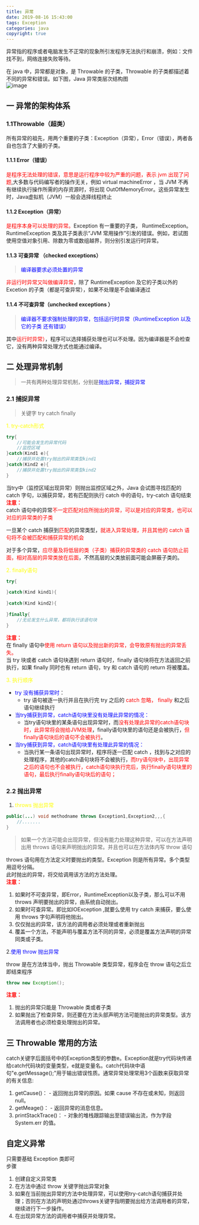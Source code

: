 ```yaml
---
title: 异常
date: 2019-08-16 15:43:00
tags: Exception
categories: java
copyright: true
---
```

异常指的程序或者电脑发生不正常的现象所引发程序无法执行和崩溃，例如：文件找不到，网络连接失败等待。  

在 java 中，异常都是对象，是 Throwable 的子类，Throwable 的子类都描述着不同的异常和错误。如下图，Java 异常类层次结构图  
![image](https://note.youdao.com/yws/public/resource/359e08a52f64deaac553adb0132327ad/xmlnote/7DBBB42C24B944968DDF205FF43B3C99/7930)
## 一 异常的架构体系
### 1.1Throwable（超类）
所有异常的祖先，用两个重要的子类：Exception（异常），Error（错误），两者各自也包含了大量的子类。
<!-- more -->
#### 1.1.1 Error（错误）
<font color=red>是程序无法处理的错误，意思是运行程序中较为严重的问题，表示 jvm 出现了问题</font>,大多数与代码编写者的操作无关，例如 virtual machineError ，当 JVM 不再有继续执行操作所需的内存资源时，将出现 OutOfMemoryError。这些异常发生时，Java虚拟机（JVM）一般会选择线程终止
#### 1.1.2 Exception（异常）
<font color=red>是程序本身可以处理的异常。</font>Exception 有一重要的子类， RuntimeException。RuntimeException 类及其子类表示“JVM 常用操作”引发的错误。例如，若试图使用空值对象引用、除数为零或数组越界，则分别引发运行时异常。
#### 1.1.3 可查异常 （checked exceptions）
> <font color=blue>编译器要求必须处置的异常</font>


<font color=red>非运行时异常又叫做编译异常</font>，除了 RuntimeException 及它的子类以外的 Excetion 的子类（都是可查异常），如果不处理是不会编译通过  
#### 1.1.4 不可查异常（unchecked exceptions ）
> <font color=blue>编译器不要求强制处理的异常，包括运行时异常（RuntimeException 以及它的子类 还有错误）</font> 

其中<font color=red>运行时异常）</font>，程序可以选择捕获处理也可以不处理。因为编译器是不会检查它，没有两种异常处理方式也能通过编译。
## 二 处理异常机制
> 一共有两种处理异常机制，分别是<font color=blue>抛出异常，捕捉异常</font>
### 2.1 捕捉异常 
> 关键字 try catch finally

<font color=yellow>1. try-catch形式</font>
```java
try{
    //可能会发生的异常代码
    //监控区域
}catch(Kind1 e){
    //捕获并处置try抛出的异常类型kind1
}catch(Kind2 e){
    //捕获并处置try抛出的异常类型kind2
}
```
当try中（监控区域出现异常）则抛出监控区域之外，Java 会试图寻找匹配的 catch 字句，以捕获异常，若有匹配则执行 catch 中的语句，try-catch 语句结束  
**<font color=red>注意：</font>**  
catch 语句中的异常<font color=red>不一定匹配对应所抛出的异常，可以是对应的异常类，也可以对应的异常类的子类</font>  

一旦某个 catch 捕获到<font color=red>匹配</font>的异常类型，<font color=red>就进入异常处理，并且其他的 catch 语句将不会被匹配和捕获异常的机会</font>  

对于多个异常，<font color=red>应尽量及将低层的类（子类）捕获的异常类的 catch 语句防止前面，相对高层的异常类放在后面</font>，不然高层的父类放前面可能会屏蔽子类的。

<font color=yellow>2. finally语句</font>  
```java
try{
    
}catch(Kind kind1){
    
}catch(Kind kind2){
    
}finally{
    //无论发生什么异常，都将执行该语句块
}
```
**<font color=red>注意：</font>**  
在 finally 语句中<font color=red>使用 return 语句以及抛出新的异常，会导致原有抛出的异常丢失。</font>  
当 try 块或者 catch 语句块遇到 return 语句时，finally 语句块将在方法返回之前执行，如果 finally 同时也有 return 语句，try 和 catch 语句的 return 将被覆盖。

<font color=yellow>
3. 执行顺序</font>   

- <font color=blue>try 没有捕获异常时</font>：
    - try 语句被逐一执行并且在执行完 try 之后的 <font  color=red>catch 忽略， finally</font> 和之后语句继续执行
- <font color=blue>当try捕获到异常，catch语句块里没有处理此异常的情况：</font>  
    - 当try语句块里的某条语句出现异常时，而<font  color=red>没有处理此异常的catch语句块时，此异常将会抛给JVM处理</font>，finally语句块里的语句还是会被执行，<font  color=red>但finally语句块后的语句不会被执行</font>。
- <font color=blue>当try捕获到异常，catch语句块里有处理此异常的情况：</font>
    - 当执行某一条语句出现异常时，程序将逐一匹配 catch  ，找到与之对应的处理程序，其他的catch语句块将不会被执行，<font  color=red>而try语句块中，出现异常之后的语句也不会被执行，catch语句块执行完后，执行finally语句块里的语句，最后执行finally语句块后的语句；</font>


### 2.2 抛出异常
 1. <font color=yellow>throws 抛出异常</font>
 ```java
 public(...) void methodname throws Exception1,Exception2,,,{
     //.......
 }
 ```
 > 如果一个方法可能会出现异常，但没有能力处理这种异常，可以在方法声明出用 throws 语句来声明抛出的异常。并且也可以在方法体内写 throw 语句
 
 throws 语句用在方法定义时要抛出的类型。Exception 则是所有异常。多个类型用逗号分隔。  
 此时抛出的异常，将交给调用该方法的方法处理。  
 **<font color=red>注意：</font>**  
 1. 如果时不可查异常，即Error，RuntimeException以及子类，那么可以不用 throws 声明要抛出的异常，由系统自动抛出。
 2. 如果时可查异常。即比如IOException ,就要么使用 try catch 来捕获，要么使用 throws 字句声明将他抛出。
 3. 仅仅抛出的异常，该方法的调用者必须处理或者重新抛出
 4. 覆盖一个方法，不能声明与覆盖方法不同的异常，必须是覆盖方法声明的异常同类或子类。  
 
 2.<font color=blue>使用 throw 抛出异常</font>  

throw 是在方法体当中，抛出 Throwable 类型异常，程序会在 throw 语句之后立即结束程序

```java
throw new Exception();
```
 **<font color=red>注意：</font>** 
 1. 抛出的异常只能是 Throwable 类或者子类
 2. 如果抛出了检查异常，则还要在方法头部声明方法可能抛出的异常类型。该方法调用者也必须检查处理抛出的异常。
 

## 三 Throwable 常用的方法
catch关键字后面括号中的Exception类型的参数e。Exception就是try代码块传递给catch代码块的变量类型，e就是变量名。catch代码块中语句"e.getMessage();"用于输出错误性质。通常异常处理常用3个函数来获取异常的有关信息:
1.   getCause()：
    - 返回抛出异常的原因。如果 cause 不存在或未知，则返回 null。
2.   getMeage()：
    - 返回异常的消息信息。
3.   printStackTrace()：
    - 对象的堆栈跟踪输出至错误输出流，作为字段 System.err 的值。
## 自定义异常
只需要基础 Exception 类即可  
步骤
1. 创建自定义异常类
2. 在方法中通过 throw 关键字抛出异常对象
3. 如果在当前抛出异常的方法中处理异常，可以使用try-catch语句捕获并处理；否则在方法的声明处通过throws关键字指明要抛出给方法调用者的异常，继续进行下一步操作。
4. 在出现异常方法的调用者中捕获并处理异常。


